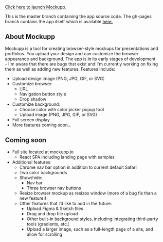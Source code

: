 [Click here to launch Mockupp.](https://johnbarkley.github.io/mockupp)

This is the master branch containing the app source code. The gh-pages branch contains the app itself which is available [here.](https://johnbarkley.github.io/mockupp)

## About Mockupp
Mockupp is a tool for creating browser-style mockups for presentations and portfolios. You upload your design and can customize the browser appearance and background. The app is in its early stages of development - I'm aware that there are bugs that exist and I'm currently working on fixing them as well as adding new features.
Features include:
- Upload design image (PNG, JPG, GIF, or SVG)
- Customize browser:
    - URL
    - Navigation button style
    - Drop shadow
- Customize background:
    - Choose color with color picker popup tool
    - Upload image (PNG, JPG, GIF, or SVG)
- Full screen display
- More features coming soon...

## Coming soon
- Full site located at mockupp.io
    - React SPA including landing page with samples
- Additional features:
    - Chrome nav bar option in addition to current default Safari
    - Two color backgrounds
    - Show/hide:
        - Nav bar
        - Three browser nav buttons
    - Resize browser mockup as resizes window (more of a bug fix than a new feature!)
    - Other features that I’d like to add in the future:
        - Upload Figma & Sketch files
        - Drag and drop file upload
        - Other built-in background styles, including integrating third-party tools (gradients, etc.)
        - Upload a larger image, such as a full-length page of a site, and allow for scrolling
